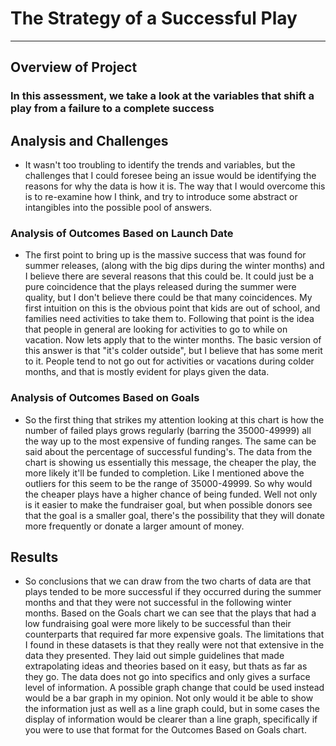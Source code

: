 # The Strategy of a Successful Play

---

## Overview of Project

###  In this assessment, we take a look at the variables that shift a play from a failure to a complete success

## Analysis and Challenges
- It wasn't too troubling to identify the trends and variables, but the challenges that I could foresee being an issue would be identifying the reasons for why the data is how it is. The way that I would overcome this is to re-examine how I think, and try to introduce some abstract or intangibles into the possible pool of answers.  

### Analysis of Outcomes Based on Launch Date
- The first point to bring up is the massive success that was found for summer releases, (along with the big dips during the winter months) and I believe there are several reasons that this could be. It could just be a pure coincidence that the plays released during the summer were quality, but I don't believe there could be that many coincidences. My first intuition on this is the obvious point that kids are out of school, and families need activities to take them to. Following that point is the idea that people in general are looking for activities to go to while on vacation. Now lets apply that to the winter months. The basic version of this answer is that "it's colder outside", but I believe that has some merit to it. People tend to not go out for activities or vacations during colder months, and that is mostly evident for plays given the data.

### Analysis of Outcomes Based on Goals
 - So the first thing that strikes my attention looking at this chart is how the number of failed plays grows regularly (barring the 35000-49999) all the way up to the most expensive of funding ranges. The same can be said about the percentage of successful funding's. The data from the chart is showing us essentially this message, the cheaper the play, the more likely it'll be funded to completion. Like I mentioned above the outliers for this seem to be the range of 35000-49999. So why would the cheaper plays have a higher chance of being funded. Well not only is it easier to make the fundraiser goal, but when possible donors see that the goal is a smaller goal, there's the possibility that they will donate more frequently or donate a larger amount of money. 



## Results

- So conclusions that we can draw from the two charts of data are that plays tended to be more successful if they occurred during the summer months and that they were not successful in the following winter months. Based on the Goals chart we can see that the plays that had a low fundraising goal were more likely to be successful than their counterparts that required far more expensive goals. The limitations that I found in these datasets is that they really were not that extensive in the data they presented. They laid out simple guidelines that made extrapolating ideas and theories based on it easy, but thats as far as they go. The data does not go into specifics and only gives a surface level of information. A possible graph change that could be used instead would be a bar graph in my opinion. Not only would it be able to show the information just as well as a line graph could, but in some cases the display of information would be clearer than a line graph, specifically if you were to use that format for the Outcomes Based on Goals chart. 


